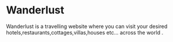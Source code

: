 # Wanderlust
Wanderlust is a travelling website where you can visit your desired hotels,restaurants,cottages,villas,houses etc... across the world . 
